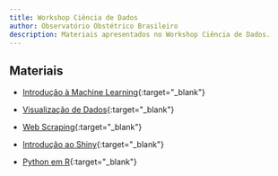 ```yaml
---
title: Workshop Ciência de Dados
author: Observatório Obstétrico Brasileiro
description: Materiais apresentados no Workshop Ciência de Dados.
---
```


## Materiais

- [Introdução à Machine Learning](web_scraping/web_scraping.html){:target="_blank"}

- [Visualização de Dados](visualizacao_dados/slide.html){:target="_blank"}

- [Web Scraping](web_scraping/web_scraping.html){:target="_blank"}

- [Introdução ao Shiny](introducao_shiny/shiny.html){:target="_blank"}

- [Python em R](python_r/pyr.html){:target="_blank"}


<script src="http://code.jquery.com/jquery-1.4.2.min.js"></script> <script> var x = document.getElementsByClassName("site-footer-credits"); setTimeout(() => { x[0].remove(); }, 10); </script>
